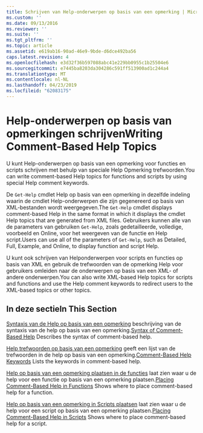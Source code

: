 ```yaml
---
title: Schrijven van Help-onderwerpen op basis van een opmerking | Microsoft Docs
ms.custom: ''
ms.date: 09/13/2016
ms.reviewer: ''
ms.suite: ''
ms.tgt_pltfrm: ''
ms.topic: article
ms.assetid: e619ab16-90ad-46e9-9bde-d6dce492ba56
caps.latest.revision: 4
ms.openlocfilehash: e3d32f36b597088abc41e229bb0955c1b25504e6
ms.sourcegitcommit: e7445ba8203da304286c591ff513900ad1c244a4
ms.translationtype: MT
ms.contentlocale: nl-NL
ms.lasthandoff: 04/23/2019
ms.locfileid: "62083175"
---
```

# <a name="writing-comment-based-help-topics"></a><span data-ttu-id="2441d-102">Help-onderwerpen op basis van opmerkingen schrijven</span><span class="sxs-lookup"><span data-stu-id="2441d-102">Writing Comment-Based Help Topics</span></span>

<span data-ttu-id="2441d-103">U kunt Help-onderwerpen op basis van een opmerking voor functies en scripts schrijven met behulp van speciale Help Opmerking trefwoorden.</span><span class="sxs-lookup"><span data-stu-id="2441d-103">You can write comment-based Help topics for functions and scripts by using special Help comment keywords.</span></span>

 <span data-ttu-id="2441d-104">De `Get-Help` cmdlet Help op basis van een opmerking in dezelfde indeling waarin de cmdlet Help-onderwerpen die zijn gegenereerd op basis van XML-bestanden wordt weergegeven.</span><span class="sxs-lookup"><span data-stu-id="2441d-104">The `Get-Help` cmdlet displays comment-based Help in the same format in which it displays the cmdlet Help topics that are generated from XML files.</span></span> <span data-ttu-id="2441d-105">Gebruikers kunnen alle van de parameters van gebruiken `Get-Help`, zoals gedetailleerde, volledige, voorbeeld en Online, voor het weergeven van de functie en Help script.</span><span class="sxs-lookup"><span data-stu-id="2441d-105">Users can use all of the parameters of `Get-Help`, such as Detailed, Full, Example, and Online, to display function and script Help.</span></span>

 <span data-ttu-id="2441d-106">U kunt ook schrijven van Helponderwerpen voor scripts en functies op basis van XML en gebruik de trefwoorden van de opmerking Help voor gebruikers omleiden naar de onderwerpen op basis van een XML- of andere onderwerpen.</span><span class="sxs-lookup"><span data-stu-id="2441d-106">You can also write XML-based Help topics for scripts and functions and use the Help comment keywords to redirect users to the XML-based topics or other topics.</span></span>

## <a name="in-this-section"></a><span data-ttu-id="2441d-107">In deze sectie</span><span class="sxs-lookup"><span data-stu-id="2441d-107">In This Section</span></span>

 <span data-ttu-id="2441d-108">[Syntaxis van de Help op basis van een opmerking](./syntax-of-comment-based-help.md) beschrijving van de syntaxis van de help op basis van een opmerking.</span><span class="sxs-lookup"><span data-stu-id="2441d-108">[Syntax of Comment-Based Help](./syntax-of-comment-based-help.md) Describes the syntax of comment-based help.</span></span>

 <span data-ttu-id="2441d-109">[Help trefwoorden op basis van een opmerking](./comment-based-help-keywords.md) geeft een lijst van de trefwoorden in de help op basis van een opmerking.</span><span class="sxs-lookup"><span data-stu-id="2441d-109">[Comment-Based Help Keywords](./comment-based-help-keywords.md) Lists the keywords in comment-based help.</span></span>

 <span data-ttu-id="2441d-110">[Help op basis van een opmerking plaatsen in de functies](./placing-comment-based-help-in-functions.md) laat zien waar u de help voor een functie op basis van een opmerking plaatsen.</span><span class="sxs-lookup"><span data-stu-id="2441d-110">[Placing Comment-Based Help in Functions](./placing-comment-based-help-in-functions.md) Shows where to place comment-based help for a function.</span></span>

 <span data-ttu-id="2441d-111">[Help op basis van een opmerking in Scripts plaatsen](./placing-comment-based-help-in-scripts.md) laat zien waar u de help voor een script op basis van een opmerking plaatsen.</span><span class="sxs-lookup"><span data-stu-id="2441d-111">[Placing Comment-Based Help in Scripts](./placing-comment-based-help-in-scripts.md) Shows where to place comment-based help for a script.</span></span>